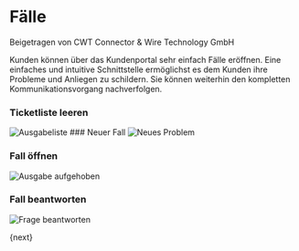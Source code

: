 <!-- add-breadcrumbs -->
# Fälle
<span class="text-muted contributed-by">Beigetragen von CWT Connector & Wire Technology GmbH</span>

Kunden können über das Kundenportal sehr einfach Fälle eröffnen. Eine einfaches und intuitive Schnittstelle ermöglichst es dem Kunden ihre Probleme und Anliegen zu schildern. Sie können weiterhin den kompletten Kommunikationsvorgang nachverfolgen.

### Ticketliste leeren

<img class="screenshot" alt="Ausgabeliste" src="{{docs_base_url}}/assets/img/website/portal-ticket-list-empty.png">
### Neuer Fall

<img class="screenshot" alt="Neues Problem " src="{{docs_base_url}}/assets/img/website/portal-new-ticket.png">

### Fall öffnen

<img class="screenshot" alt="Ausgabe aufgehoben" src="{{docs_base_url}}/assets/img/website/portal-ticket-1.gif">

### Fall beantworten

<img class="screenshot" alt="Frage beantworten" src="{{docs_base_url}}/assets/img/website/portal-ticket-reply.gif">

{next}
